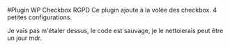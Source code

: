 #Plugin WP Checkbox RGPD 
Ce plugin ajoute à la volée des checkbox. 
4 petites configurations. 


Je vais pas m'étaler dessus, le code est sauvage, je le nettoierais peut être un jour mdr. 